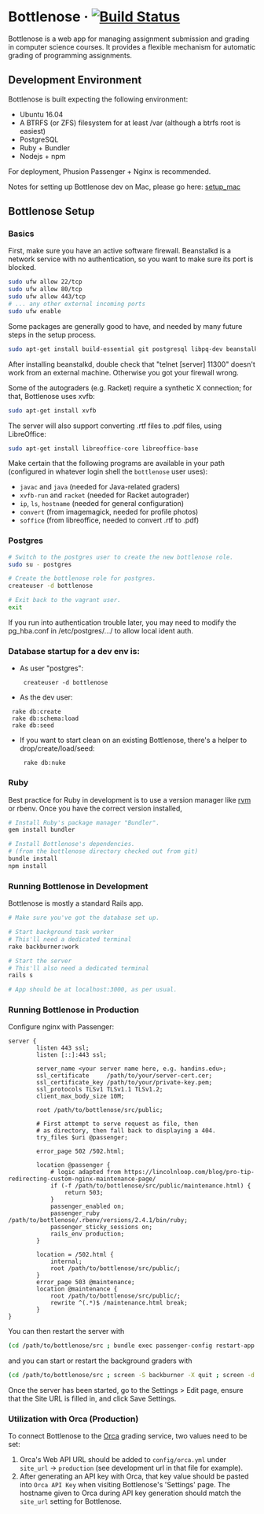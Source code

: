 # Bottlenose &middot; [![Build Status](https://travis-ci.org/CodeGrade/bottlenose.svg?branch=master)](https://travis-ci.org/CodeGrade/bottlenose)

Bottlenose is a web app for managing assignment submission and grading in
computer science courses. It provides a flexible mechanism for automatic grading
of programming assignments.

## Development Environment

Bottlenose is built expecting the following environment:

 * Ubuntu 16.04
 * A BTRFS (or ZFS) filesystem for at least /var (although a btrfs root is easiest)
 * PostgreSQL
 * Ruby + Bundler
 * Nodejs + npm

For deployment, Phusion Passenger + Nginx is recommended.

Notes for setting up Bottlenose dev on Mac, please go here: [setup_mac](../master/doc/setup-mac.md)

## Bottlenose Setup

### Basics

First, make sure you have an active software firewall. Beanstalkd is a network service
with no authentication, so you want to make sure its port is blocked.

```sh
sudo ufw allow 22/tcp
sudo ufw allow 80/tcp
sudo ufw allow 443/tcp
# ... any other external incoming ports
sudo ufw enable
```

Some packages are generally good to have, and needed by many future steps in
the setup process.

```sh
sudo apt-get install build-essential git postgresql libpq-dev beanstalkd imagemagick libqt4-dev libqtwebkit-dev pngquant chromium-browser
```

After installing beanstalkd, double check that "telnet [server] 11300" doesn't
work from an external machine. Otherwise you got your firewall wrong.

Some of the autograders (e.g. Racket) require a synthetic X connection; for
that, Bottlenose uses xvfb:

```sh
sudo apt-get install xvfb
```

The server will also support converting .rtf files to .pdf files,
using LibreOffice:

```sh
sudo apt-get install libreoffice-core libreoffice-base
```

Make certain that the following programs are available in your path
(configured in whatever login shell the `bottlenose` user uses):

 * `javac` and `java` (needed for Java-related graders)
 * `xvfb-run` and `racket` (needed for Racket autograder)
 * `ip`, `ls`, `hostname` (needed for general configuration)
 * `convert` (from imagemagick, needed for profile photos)
 * `soffice` (from libreoffice, needed to convert .rtf to .pdf)

### Postgres

```sh
# Switch to the postgres user to create the new bottlenose role.
sudo su - postgres

# Create the bottlenose role for postgres.
createuser -d bottlenose

# Exit back to the vagrant user.
exit
```

If you run into authentication trouble later, you may need to modify
the pg_hba.conf in /etc/postgres/.../ to allow local ident auth.

### Database startup for a dev env is:

* As user "postgres":
  ```
   createuser -d bottlenose
  ```
 * As the dev user:
  ```
   rake db:create
   rake db:schema:load
   rake db:seed
  ```

* If you want to start clean on an existing Bottlenose, there's a helper to drop/create/load/seed:
  ```
   rake db:nuke
  ```

### Ruby

Best practice for Ruby in development is to use a version manager like
[rvm](http://rvm.io) or rbenv. Once you have the correct version installed,

```sh
# Install Ruby's package manager "Bundler".
gem install bundler

# Install Bottlenose's dependencies.
# (from the bottlenose directory checked out from git)
bundle install
npm install
```

### Running Bottlenose in Development

Bottlenose is mostly a standard Rails app.

```sh
# Make sure you've got the database set up.

# Start background task worker
# This'll need a dedicated terminal
rake backburner:work

# Start the server
# This'll also need a dedicated terminal
rails s

# App should be at localhost:3000, as per usual.
```

### Running Bottlenose in Production
Configure nginx with Passenger:
```
server {
        listen 443 ssl;
        listen [::]:443 ssl;

        server_name <your server name here, e.g. handins.edu>;
        ssl_certificate     /path/to/your/server-cert.cer;
        ssl_certificate_key /path/to/your/private-key.pem;
        ssl_protocols TLSv1 TLSv1.1 TLSv1.2;
        client_max_body_size 10M;

        root /path/to/bottlenose/src/public;

        # First attempt to serve request as file, then
        # as directory, then fall back to displaying a 404.
        try_files $uri @passenger;

        error_page 502 /502.html;

        location @passenger {
            # logic adapted from https://lincolnloop.com/blog/pro-tip-redirecting-custom-nginx-maintenance-page/
            if (-f /path/to/bottlenose/src/public/maintenance.html) {
                return 503;
            }
            passenger_enabled on;
            passenger_ruby /path/to/bottlenose/.rbenv/versions/2.4.1/bin/ruby;
            passenger_sticky_sessions on;
            rails_env production;
        }

        location = /502.html {
            internal;
            root /path/to/bottlenose/src/public/;
        }
        error_page 503 @maintenance;
        location @maintenance {
            root /path/to/bottlenose/src/public/;
            rewrite ^(.*)$ /maintenance.html break;
        }
}
```

You can then restart the server with

```sh
(cd /path/to/bottlenose/src ; bundle exec passenger-config restart-app /path/to/bottlenose/src)
```

and you can start or restart the background graders with

```sh
(cd /path/to/bottlenose/src ; screen -S backburner -X quit ; screen -d -m -S backburner env RAILS_ENV=production bundle exec backburner -l log/backburner.log)
```
Once the server has been started, go to the Settings > Edit page,
ensure that the Site URL is filled in, and click Save Settings.

### Utilization with Orca (Production)

To connect Bottlenose to the [Orca](https://github.com/CodeGrade/orca) grading service, two values need to be set:

1. Orca's Web API URL should be added to `config/orca.yml` under `site_url` -> `production` (see development url in that file for example).
2. After generating an API key with Orca, that key value should be pasted into `Orca API Key` when visiting Bottlenose's 'Settings' page. The hostname given to Orca during API key generation should match the `site_url` setting for Bottlenose.
